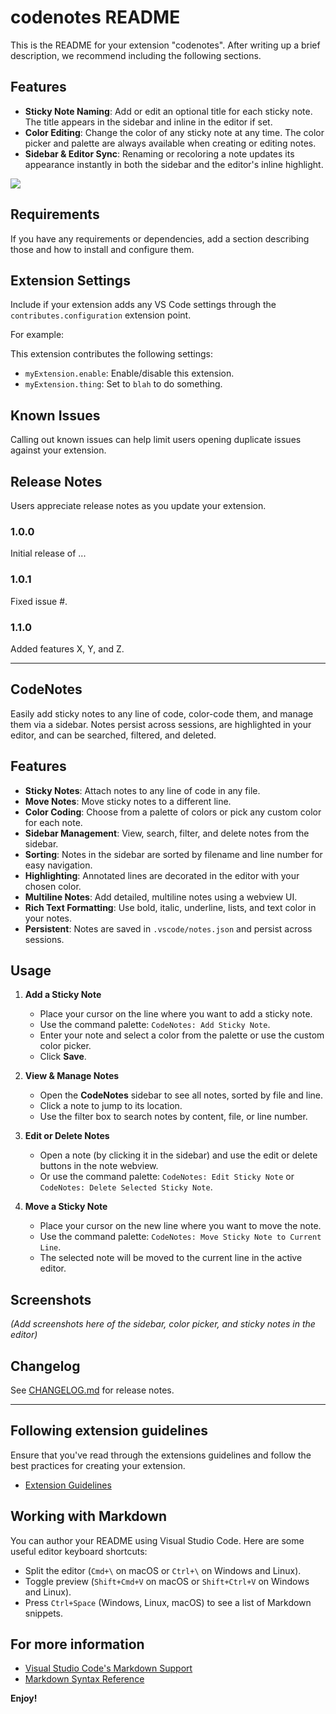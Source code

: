 # codenotes README

This is the README for your extension "codenotes". After writing up a brief description, we recommend including the following sections.

## Features

- **Sticky Note Naming**: Add or edit an optional title for each sticky note. The title appears in the sidebar and inline in the editor if set.
- **Color Editing**: Change the color of any sticky note at any time. The color picker and palette are always available when creating or editing notes.
- **Sidebar & Editor Sync**: Renaming or recoloring a note updates its appearance instantly in both the sidebar and the editor's inline highlight.

![](images/sticky-note-demo.png)

## Requirements

If you have any requirements or dependencies, add a section describing those and how to install and configure them.

## Extension Settings

Include if your extension adds any VS Code settings through the `contributes.configuration` extension point.

For example:

This extension contributes the following settings:

* `myExtension.enable`: Enable/disable this extension.
* `myExtension.thing`: Set to `blah` to do something.

## Known Issues

Calling out known issues can help limit users opening duplicate issues against your extension.

## Release Notes

Users appreciate release notes as you update your extension.

### 1.0.0

Initial release of ...

### 1.0.1

Fixed issue #.

### 1.1.0

Added features X, Y, and Z.

---

## CodeNotes

Easily add sticky notes to any line of code, color-code them, and manage them via a sidebar. Notes persist across sessions, are highlighted in your editor, and can be searched, filtered, and deleted.

## Features

- **Sticky Notes**: Attach notes to any line of code in any file.
- **Move Notes**: Move sticky notes to a different line.
- **Color Coding**: Choose from a palette of colors or pick any custom color for each note.
- **Sidebar Management**: View, search, filter, and delete notes from the sidebar.
- **Sorting**: Notes in the sidebar are sorted by filename and line number for easy navigation.
- **Highlighting**: Annotated lines are decorated in the editor with your chosen color.
- **Multiline Notes**: Add detailed, multiline notes using a webview UI.
- **Rich Text Formatting**: Use bold, italic, underline, lists, and text color in your notes.
- **Persistent**: Notes are saved in `.vscode/notes.json` and persist across sessions.

## Usage

1. **Add a Sticky Note**
   - Place your cursor on the line where you want to add a sticky note.
   - Use the command palette: `CodeNotes: Add Sticky Note`.
   - Enter your note and select a color from the palette or use the custom color picker.
   - Click **Save**.

2. **View & Manage Notes**
   - Open the **CodeNotes** sidebar to see all notes, sorted by file and line.
   - Click a note to jump to its location.
   - Use the filter box to search notes by content, file, or line number.

3. **Edit or Delete Notes**
   - Open a note (by clicking it in the sidebar) and use the edit or delete buttons in the note webview.
   - Or use the command palette: `CodeNotes: Edit Sticky Note` or `CodeNotes: Delete Selected Sticky Note`.

4. **Move a Sticky Note**
   - Place your cursor on the new line where you want to move the note.
   - Use the command palette: `CodeNotes: Move Sticky Note to Current Line`.
   - The selected note will be moved to the current line in the active editor.

## Screenshots

*(Add screenshots here of the sidebar, color picker, and sticky notes in the editor)*

## Changelog

See [CHANGELOG.md](./CHANGELOG.md) for release notes.

---

## Following extension guidelines

Ensure that you've read through the extensions guidelines and follow the best practices for creating your extension.

* [Extension Guidelines](https://code.visualstudio.com/api/references/extension-guidelines)

## Working with Markdown

You can author your README using Visual Studio Code. Here are some useful editor keyboard shortcuts:

* Split the editor (`Cmd+\` on macOS or `Ctrl+\` on Windows and Linux).
* Toggle preview (`Shift+Cmd+V` on macOS or `Shift+Ctrl+V` on Windows and Linux).
* Press `Ctrl+Space` (Windows, Linux, macOS) to see a list of Markdown snippets.

## For more information

* [Visual Studio Code's Markdown Support](http://code.visualstudio.com/docs/languages/markdown)
* [Markdown Syntax Reference](https://help.github.com/articles/markdown-basics/)

**Enjoy!**
